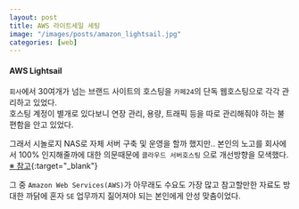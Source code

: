 ```yaml
---
layout: post
title: AWS 라이트세일 세팅
image: "/images/posts/amazon_lightsail.jpg"
categories: [web]
---
```


#### AWS Lightsail

`회사`에서 30여개가 넘는 브랜드 사이트의 호스팅을 `카페24`의 단독 웹호스팅으로 각각 관리하고 있었다.  
호스팅 계정이 별개로 있다보니 연장 관리, 용량, 트래픽 등을 따로 관리해줘야 하는 불편함을 안고 있었다.

그래서 시놀로지 NAS로 자체 서버 구축 및 운영을 할까 했지만.. 
본인의 노고를 회사에서 100% 인지해줄까에 대한 의문때문에 `클라우드 서버호스팅` 으로 개선방향을 모색했다. [※ 참고](https://blog.lael.be/post/44){:target="_blank"}

그 중 `Amazon Web Services(AWS)`가 아무래도 수요도 가장 많고 참고할만한 자료도 방대한 까닭에 혼자 `SE` 업무까지 짊어져야 되는 본인에게 안성 맞춤이었다.